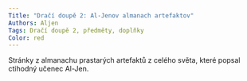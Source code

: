 ```yaml
---
Title: "Dračí doupě 2: Al-Jenov almanach artefaktov"
Authors: Aljen
Tags: Dračí doupě 2, předměty, doplňky
Color: red
---
```

Stránky z almanachu prastarých artefaktů z celého
světa, které popsal ctihodný učenec Al-Jen.
